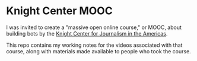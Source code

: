 # Knight Center MOOC

I was invited to create a "massive open online course," or MOOC, about building bots by the [Knight Center for Journalism in the Americas](https://knightcenter.utexas.edu/). 

This repo contains my working notes for the videos associated with that course, along with materials made available to people who took the course.
